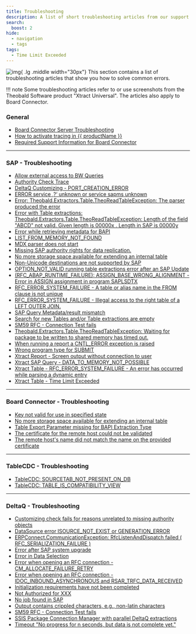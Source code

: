 ```yaml
---
title: Troubleshooting
description: A list of short troubleshooting articles from our support portal.
search:
  boost: 2 
hide:
  - navigation
  - tags
tags:
  - Time Limit Exceeded
---
```


![img](site:assets/images/logos/theo-thumbs.png){ .lg .middle width="30px"} This section contains a list of troubleshooting articles that show you how to solve common errors.

!!! note
	Some troubleshooting articles refer to or use screenshots from the Theobald Software product "Xtract Universal".
	The articles also apply to Board Connector.

### General

<div class="mdx-columns" markdown>

- [Board Connector Server Troubleshooting](https://support.theobald-software.com/helpdesk/KB/View/20074-board-connector-server-troubleshooting)
- [How to activate tracing in {{ productName }}](https://support.theobald-software.com/helpdesk/KB/View/14455-how-to-activate-tracing-for-xtract-products)
- [Required Support Information for Board Connector](https://support.theobald-software.com/helpdesk/KB/View/14975-required-support-information-for-board-connector)

</div>

---


### SAP - Troubleshooting


<div class="mdx-columns" markdown>

- [Allow external access to BW Queries](https://support.theobald-software.com/helpdesk/KB/View/13800-allow-external-access-to-bw-queries)
- [Authority Check Trace](https://support.theobald-software.com/helpdesk/KB/View/13799-authority-check-trace)
- [DeltaQ Customizing - PORT_CREATION_ERROR](https://support.theobald-software.com/helpdesk/KB/View/13346-deltaq-customizing-port-creation-error)
- [ERROR service ‚?‘ unknown or service sapms unknown](https://support.theobald-software.com/helpdesk/KB/View/13649-error-service-unknown-or-service-sapms-unknown)
- [Error: Theobald.Extractors.Table.TheoReadTableException: The parser produced the error](https://support.theobald-software.com/helpdesk/KB/View/14771-error-theobald-extractors-table-theoreadtableexception-the-parser-produced-the-error)
- [Error with Table extractions: Theobald.Extractors.Table.TheoReadTableException: Length of the field "ABCD" not valid. Given length is 00000x . Length in SAP is 00000y](https://support.theobald-software.com/helpdesk/KB/View/21084-error-with-table-extractions-theobald-extractors-table-theoreadtableexception-length-of-the-field-abcd-not-valid-given-length-is-00000x-length-in-sap-is-00000y)
- [Error while retrieving metadata for BAPI](https://support.theobald-software.com/helpdesk/KB/View/19373-error-while-retrieving-metadata-for-bapi)
- [LIST_FROM_MEMORY_NOT_FOUND](https://support.theobald-software.com/helpdesk/KB/View/19472-list-from-memory-not-found)
- [MDX parser does not start](https://support.theobald-software.com/helpdesk/KB/View/20073-mdx-parser-does-not-start)
- [Missing SAP authority rights for data replication.](https://support.theobald-software.com/helpdesk/KB/View/17141-missing-sap-authority-rights-for-data-replication-)
- [No more storage space available for extending an internal table](https://support.theobald-software.com/helpdesk/KB/View/20282-no-more-storage-space-available-for-extending-an-internal-table)
- [Non-Unicode destinations are not supported by SAP](https://support.theobald-software.com/helpdesk/KB/View/17021-non-unicode-destinations-are-not-supported-by-sap)
- [OPTION_NOT_VALID running table extractions error after an SAP Update](https://support.theobald-software.com/helpdesk/KB/View/13952-option-not-valid-running-table-extractions-error-after-an-sap-update)
- [(RFC_ABAP_RUNTIME_FAILURE): ASSIGN_BASE_WRONG_ALIGNMENT - Error in ASSIGN assignment in program SAPLSDTX](https://support.theobald-software.com/helpdesk/KB/View/15517--rfc-abap-runtime-failure-assign-base-wrong-alignment-error-in-assign-assignment-in-program-saplsdtx)
- [RFC_ERROR_SYSTEM_FAILURE - A table or alias name in the FROM clause is not unique](https://support.theobald-software.com/helpdesk/KB/View/14204-rfc-error-system-failure-a-table-or-alias-name-in-the-from-clause-is-not-unique-)
- [RFC_ERROR_SYSTEM_FAILURE - Illegal access to the right table of a LEFT OUTER JOIN.](https://support.theobald-software.com/helpdesk/KB/View/14204-rfc-error-system-failure-a-table-or-alias-name-in-the-from-clause-is-not-unique-)
- [SAP Query Metadata/result mismatch](https://support.theobald-software.com/helpdesk/KB/View/17077-sap-query-metadata-result-mismatch)
- [Search for new Tables and/or Table extractions are empty](https://support.theobald-software.com/helpdesk/KB/View/14139-search-for-new-tables-and-or-table-extractions-are-empty)
- [SM59 RFC - Connection Test fails](https://support.theobald-software.com/helpdesk/KB/View/13345-sm59-rfc-connection-test-fails)
- [Theobald.Extractors.Table.TheoReadTableException: Waiting for package to be written to shared memory has timed out.](https://support.theobald-software.com/helpdesk/KB/View/15391-theobald-extractors-table-theoreadtableexception-waiting-for-package-to-be-written-to-shared-memory-has-timed-out-)
- [When running a report a CNTL_ERROR exception is raised](https://support.theobald-software.com/helpdesk/KB/View/14406-when-running-a-report-a-cntl-error-exception-is-raised)
- [Wrong program type for SUBMIT](https://support.theobald-software.com/helpdesk/KB/View/14223-wrong-program-type-for-submit)
- [Xtract Report - Screen output without connection to user](https://support.theobald-software.com/helpdesk/KB/View/13352-xtract-report-screen-output-without-connection-to-user)
- [Xtract SAP Query - DATA_TO_MEMORY_NOT_POSSIBLE](https://support.theobald-software.com/helpdesk/KB/View/20194-xtract-sap-query-data-to-memory-not-possible)
- [Xtract Table - RFC_ERROR_SYSTEM_FAILURE - An error has occurred while parsing a dynamic entry](https://support.theobald-software.com/helpdesk/KB/View/14626-xtract-table-rfc-error-system-failure-an-error-has-occurred-while-parsing-a-dynamic-entry)
- [Xtract Table - Time Limit Exceeded](https://support.theobald-software.com/helpdesk/KB/View/14414-xtract-table-time-limit-exceeded)

</div>

---
 
### Board Connector - Troubleshooting

<div class="mdx-columns" markdown>

- [Key not valid for use in specified state](https://support.theobald-software.com/helpdesk/KB/View/14295-key-not-valid-for-use-in-specified-state-)
- [No more storage space available for extending an internal table](https://support.theobald-software.com/helpdesk/KB/View/20282-no-more-storage-space-available-for-extending-an-internal-table)
- [Table Export Parameter missing for BAPI Extraction Type](https://support.theobald-software.com/helpdesk/KB/View/14786-table-export-parameter-missing-for-bapi-extraction-type)
- [The certificate for the remote host could not be validated](https://support.theobald-software.com/helpdesk/KB/View/14247-the-certificate-for-the-remote-host-could-not-be-validated-)
- [The remote host's name did not match the name on the provided certificate](https://support.theobald-software.com/helpdesk/KB/View/20153-the-remote-host-s-name-did-not-match-the-name-on-the-provided-certificate-)

</div>

<!---
- [System.InvalidOperationException: port not set](https://support.theobald-software.com/helpdesk/KB/View/20857-system-invalidoperationexception-port-not-set)
-->

---

### TableCDC - Troubleshooting


<div class="mdx-columns" markdown>

- [TableCDC: SOURCETAB_NOT_PRESENT_ON_DB](https://support.theobald-software.com/helpdesk/KB/View/28656-tablecdc-sourcetab-not-present-on-db)
- [TableCDC: TABLE_IS_COMPATIBILITY_VIEW](https://support.theobald-software.com/helpdesk/KB/View/28655-tablecdc-table-is-compatibility-view)

</div>


---

### DeltaQ - Troubleshooting

<div class="mdx-columns" markdown>

- [Customizing check fails for reasons unrelated to missing authority objects](https://support.theobald-software.com/helpdesk/KB/View/25441-deltaq-customizing-check-fails-for-reasons-unrelated-to-missing-authority-objects)
- [DataSource error ISOURCE_NOT_EXIST or GENERATION_ERROR](https://support.theobald-software.com/helpdesk/KB/View/25444-deltaq-datasource-error-isource-not-exist-or-generation-error)
- [ERPConnect.CommunicationException: RfcListenAndDispatch failed ( RFC_SERIALIZATION_FAILURE )](https://support.theobald-software.com/helpdesk/KB/View/25434-deltaq-erpconnect-communicationexception-rfclistenanddispatch-failed-rfc-serialization-failure-)
- [Error after SAP system upgrade](https://support.theobald-software.com/helpdesk/KB/View/25442-deltaq-error-after-sap-system-upgrade)
- [Error in Data Selection](https://support.theobald-software.com/helpdesk/KB/View/25438-deltaq-error-in-data-selection)
- [Error when opening an RFC connection - CM_ALLOCATE_FAILURE_RETRY](https://support.theobald-software.com/helpdesk/KB/View/25443-deltaq-error-when-opening-an-rfc-connection-cm-allocate-failure-retry-)
- [Error when opening an RFC connection - IDOC_INBOUND_ASYNCHRONOUS and RSAR_TRFC_DATA_RECEIVED](https://support.theobald-software.com/helpdesk/KB/View/25432-deltaq-error-when-opening-an-rfc-connection-idoc-inbound-asynchronous-and-rsar-trfc-data-received-)
- [Initialization requirements have not been completed](https://support.theobald-software.com/helpdesk/KB/View/25433-deltaq-initialization-requirements-have-not-been-completed)
- [Not Authorized for XXX](https://support.theobald-software.com/helpdesk/KB/View/25439-deltaq-not-authorized-for-xxx)
- [No job found in SAP](https://support.theobald-software.com/helpdesk/KB/View/25437-delta-no-job-found-in-sap)
- [Output contains crippled characters, e.g., non-latin characters](https://support.theobald-software.com/helpdesk/KB/View/25436-deltaq-output-contains-crippled-characters-e-g-non-latin-characters-)
- [SM59 RFC - Connection Test fails](https://support.theobald-software.com/helpdesk/KB/View/13345-sm59-rfc-connection-test-fails)
- [SSIS Package Connection Manager with parallel DeltaQ extractions](https://support.theobald-software.com/helpdesk/KB/View/25440-deltaq-ssis-package-connection-manager-with-parallel-deltaq-extractions)
- [Timeout "No progress for n seconds, but data is not complete yet."](https://support.theobald-software.com/helpdesk/KB/View/25435-deltaq-timeout-no-progress-for-n-seconds-but-data-is-not-complete-yet-)

</div>
